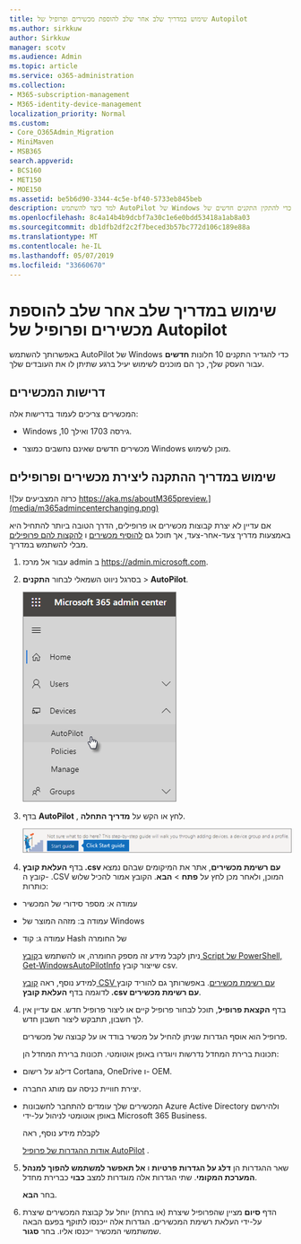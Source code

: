 ```yaml
---
title: שימוש במדריך שלב אחר שלב להוספת מכשירים ופרופיל של Autopilot
ms.author: sirkkuw
author: Sirkkuw
manager: scotv
ms.audience: Admin
ms.topic: article
ms.service: o365-administration
ms.collection:
- M365-subscription-management
- M365-identity-device-management
localization_priority: Normal
ms.custom:
- Core_O365Admin_Migration
- MiniMaven
- MSB365
search.appverid:
- BCS160
- MET150
- MOE150
ms.assetid: be5b6d90-3344-4c5e-bf40-5733eb845beb
description: למד כיצד להשתמש AutoPilot של Windows כדי להתקין התקנים חדשים של Windows 10 עבור העסק שלך.
ms.openlocfilehash: 8c4a14b4b9dcbf7a30c1e6e0bdd53418a1ab8a03
ms.sourcegitcommit: db1dfb2df2c2f7beced3b57bc772d106c189e88a
ms.translationtype: MT
ms.contentlocale: he-IL
ms.lasthandoff: 05/07/2019
ms.locfileid: "33660670"
---
```

# <a name="use-the-step-by-step-guide-to-add-autopilot-devices-and-profile"></a>שימוש במדריך שלב אחר שלב להוספת מכשירים ופרופיל של Autopilot

באפשרותך להשתמש AutoPilot של Windows כדי להגדיר התקנים 10 חלונות **חדשים** עבור העסק שלך, כך הם מוכנים לשימוש יעיל ברגע שתיתן לו את העובדים שלך.
  
## <a name="device-requirements"></a>דרישות המכשירים

המכשירים צריכים לעמוד בדרישות אלה:
  
- Windows ,10 גירסה 1703 ואילך.
    
- מכשירים חדשים שאינם נחשבים כמוצר Windows מוכן לשימוש.
    
## <a name="use-the-setup-guide-to-create-devices-and-profiles"></a>שימוש במדריך ההתקנה ליצירת מכשירים ופרופילים

![כרזה המצביעים על https://aka.ms/aboutM365preview.](media/m365admincenterchanging.png)

אם עדיין לא יצרת קבוצות מכשירים או פרופילים, הדרך הטובה ביותר להתחיל היא באמצעות מדריך צעד-אחר-צעד, אך תוכל גם [להוסיף מכשירים](create-and-edit-autopilot-devices.md) ו [להקצות להם פרופילים](create-and-edit-autopilot-profiles.md) מבלי להשתמש במדריך. 
  
1. עבור אל מרכז admin ב <a href="https://go.microsoft.com/fwlink/p/?linkid=837890" target="_blank">https://admin.microsoft.com</a>.

2. בסרגל ניווט השמאלי לבחור **התקנים** \> **AutoPilot**.

    ![במרכז admin לבחור התקנים ולאחר מכן AutoPilot.](media/AutoPilot.png)
  
2. בדף **AutoPilot** , לחץ או הקש על **מדריך התחלה**.
    
    ![Click Start guide for step-by-step instructions for Autopilot.](media/31662655-d1e6-437d-87ea-c0dec5da56f7.png)
  
3. בדף **העלאת קובץ ‎.csv עם רשימת מכשירים**, אתר את המיקומים שבהם נמצא קובץ ה- ‎.CSV המוכן, ולאחר מכן לחץ על **פתח** \> **הבא**. הקובץ אמור להכיל שלוש כותרות:
    
  - עמודה א: מספר סידורי של המכשיר
    
  - עמודה ב: מזהה המוצר של Windows
    
  - עמודה ג: קוד Hash של החומרה
    
    ניתן לקבל מידע זה מספק החומרה, או להשתמש ב[קובץ Script של PowerShell, ‏Get-WindowsAutoPilotInfo](https://www.powershellgallery.com/packages/Get-WindowsAutoPilotInfo) שייצור קובץ csv. 
    
    למידע נוסף, ראה [קובץ CSV עם רשימת מכשירים](https://support.office.com/article/932e3676-2491-49f0-9177-d893d2f5276e). באפשרותך גם להוריד קובץ לדוגמה בדף **העלאת קובץ ‎.csv עם רשימת מכשירים**. 
    
4. בדף **הקצאת פרופיל**, תוכל לבחור פרופיל קיים או ליצור פרופיל חדש. אם עדיין אין לך חשבון, תתבקש ליצור חשבון חדש. 
    
    פרופיל הוא אוסף הגדרות שניתן להחיל על מכשיר בודד או על קבוצה של מכשירים.
    
    תכונות ברירת המחדל נדרשות ויוגדרו באופן אוטומטי. תכונות ברירת המחדל הן:
    
  - דילוג על רישום Cortana‏, OneDrive ו- OEM.
    
  - יצירת חוויית כניסה עם מותג החברה.
    
  - המכשירים שלך עומדים להתחבר לחשבונות Azure Active Directory ולהירשם באופן אוטומטי לניהול על-ידי Microsoft 365 Business.
    
    לקבלת מידע נוסף, ראה
    
    [אודות ההגדרות של פרופיל AutoPilot](autopilot-profile-settings.md) . 
    
5. שאר ההגדרות הן **דלג על הגדרות פרטיות** ו **אל תאפשר למשתמש להפוך למנהל המערכת המקומי**. שתי הגדרות אלה מוגדרות למצב **כבוי** כברירת מחדל. 
    
    בחר **הבא**.
    
6. הדף **סיום** מציין שהפרופיל שיצרת (או בחרת) יוחל על קבוצת המכשירים שיצרת על-ידי העלאת רשימת המכשירים. הגדרות אלה ייכנסו לתוקף בפעם הבאה שמשתמשי המכשיר ייכנסו אליו. בחר **סגור**.
    